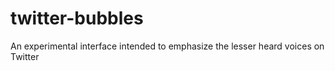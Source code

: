 # twitter-bubbles
An experimental interface intended to emphasize the lesser heard voices on Twitter
